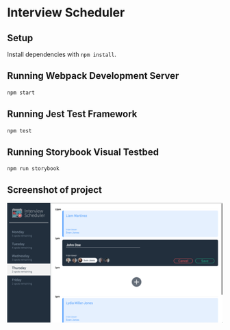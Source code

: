 # Interview Scheduler

## Setup

Install dependencies with `npm install`.

## Running Webpack Development Server

```sh
npm start
```

## Running Jest Test Framework

```sh
npm test
```

## Running Storybook Visual Testbed

```sh
npm run storybook
```
## Screenshot of project
![Screenshot of Creating New Appointment](https://github.com/moolenbeek/scheduler/blob/master/assets/images/schedulerNewAppointment.png)
